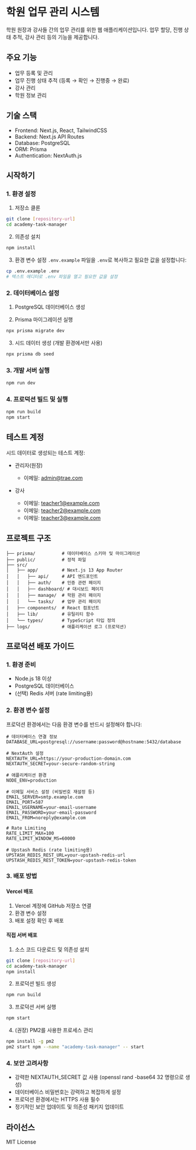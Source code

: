 # 학원 업무 관리 시스템

학원 원장과 강사들 간의 업무 관리를 위한 웹 애플리케이션입니다. 업무 할당, 진행 상태 추적, 강사 관리 등의 기능을 제공합니다.

## 주요 기능

- 업무 등록 및 관리
- 업무 진행 상태 추적 (등록 → 확인 → 진행중 → 완료)
- 강사 관리
- 학원 정보 관리

## 기술 스택

- Frontend: Next.js, React, TailwindCSS
- Backend: Next.js API Routes
- Database: PostgreSQL
- ORM: Prisma
- Authentication: NextAuth.js

## 시작하기

### 1. 환경 설정

1. 저장소 클론
```bash
git clone [repository-url]
cd academy-task-manager
```

2. 의존성 설치
```bash
npm install
```

3. 환경 변수 설정
`.env.example` 파일을 `.env`로 복사하고 필요한 값을 설정합니다:
```bash
cp .env.example .env
# 텍스트 에디터로 .env 파일을 열고 필요한 값을 설정
```

### 2. 데이터베이스 설정

1. PostgreSQL 데이터베이스 생성

2. Prisma 마이그레이션 실행
```bash
npx prisma migrate dev
```

3. 시드 데이터 생성 (개발 환경에서만 사용)
```bash
npx prisma db seed
```

### 3. 개발 서버 실행

```bash
npm run dev
```

### 4. 프로덕션 빌드 및 실행

```bash
npm run build
npm start
```

## 테스트 계정

시드 데이터로 생성되는 테스트 계정:

- 관리자(원장)
  - 이메일: admin@trae.com

- 강사
  - 이메일: teacher1@example.com
  - 이메일: teacher2@example.com
  - 이메일: teacher3@example.com

## 프로젝트 구조

```
├── prisma/          # 데이터베이스 스키마 및 마이그레이션
├── public/          # 정적 파일
├── src/
│   ├── app/         # Next.js 13 App Router
│   │   ├── api/     # API 엔드포인트
│   │   ├── auth/    # 인증 관련 페이지
│   │   ├── dashboard/ # 대시보드 페이지
│   │   ├── manage/  # 학원 관리 페이지
│   │   └── tasks/   # 업무 관리 페이지
│   ├── components/  # React 컴포넌트
│   ├── lib/         # 유틸리티 함수
│   └── types/       # TypeScript 타입 정의
├── logs/            # 애플리케이션 로그 (프로덕션)
```

## 프로덕션 배포 가이드

### 1. 환경 준비

- Node.js 18 이상
- PostgreSQL 데이터베이스
- (선택) Redis 서버 (rate limiting용)

### 2. 환경 변수 설정

프로덕션 환경에서는 다음 환경 변수를 반드시 설정해야 합니다:

```env
# 데이터베이스 연결 정보
DATABASE_URL=postgresql://username:password@hostname:5432/database

# NextAuth 설정
NEXTAUTH_URL=https://your-production-domain.com
NEXTAUTH_SECRET=your-secure-random-string

# 애플리케이션 환경
NODE_ENV=production

# 이메일 서비스 설정 (비밀번호 재설정 등)
EMAIL_SERVER=smtp.example.com
EMAIL_PORT=587
EMAIL_USERNAME=your-email-username
EMAIL_PASSWORD=your-email-password
EMAIL_FROM=noreply@example.com

# Rate Limiting
RATE_LIMIT_MAX=100
RATE_LIMIT_WINDOW_MS=60000

# Upstash Redis (rate limiting용)
UPSTASH_REDIS_REST_URL=your-upstash-redis-url
UPSTASH_REDIS_REST_TOKEN=your-upstash-redis-token
```

### 3. 배포 방법

#### Vercel 배포

1. Vercel 계정에 GitHub 저장소 연결
2. 환경 변수 설정
3. 배포 설정 확인 후 배포

#### 직접 서버 배포

1. 소스 코드 다운로드 및 의존성 설치
```bash
git clone [repository-url]
cd academy-task-manager
npm install
```

2. 프로덕션 빌드 생성
```bash
npm run build
```

3. 프로덕션 서버 실행
```bash
npm start
```

4. (권장) PM2를 사용한 프로세스 관리
```bash
npm install -g pm2
pm2 start npm --name "academy-task-manager" -- start
```

### 4. 보안 고려사항

- 강력한 NEXTAUTH_SECRET 값 사용 (openssl rand -base64 32 명령으로 생성)
- 데이터베이스 비밀번호는 강력하고 복잡하게 설정
- 프로덕션 환경에서는 HTTPS 사용 필수
- 정기적인 보안 업데이트 및 의존성 패키지 업데이트

## 라이선스

MIT License